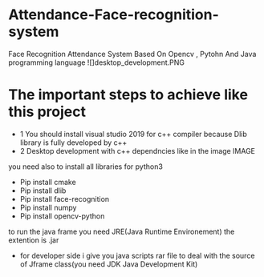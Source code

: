 # Attendance-Face-recognition-system
Face Recognition Attendance System Based On Opencv , Pytohn And Java programming language
![]desktop_development.PNG

# The important steps to achieve like this project 
- 1  You should  install visual studio 2019 for c++ compiler because Dlib library is fully developed by c++
- 2  Desktop development with c++ dependncies like in the image
IMAGE

you need also to install all libraries for python3
- Pip install cmake
- Pip install dlib
- Pip install face-recognition
- Pip install numpy
- Pip install opencv-python 

to run the java frame you need JRE(Java Runtime Environement) the extention is .jar


+ for developer side i give you java scripts rar file to deal with the source of Jframe class(you need JDK Java Development Kit)
